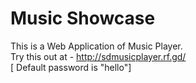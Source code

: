 # Music Showcase
This is a Web Application of Music Player.  
Try this out at - http://sdmusicplayer.rf.gd/   
[ Default password is "hello"]  
